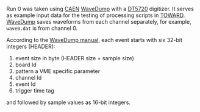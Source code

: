 Run 0 was taken using [CAEN][] [WaveDump][] with a [DT5720][] digitizer. It serves as example input data for the testing of processing scripts in [TOWARD][]. [WaveDump][] saves waveforms from each channel separately, for example, `wave0.dat` is from channel 0.

According to the [WaveDump manual](https://usermanual.wiki/Document/UM2091WaveDumpUserManualrev13.87092449/view), each event starts with six 32-bit integers (HEADER):

1. event size in byte (HEADER size + sample size)
2. board Id
3. pattern a VME specific parameter
4. channel Id
5. event Id
6. trigger time tag

and followed by sample values as 16-bit integers.

[CAEN]:https://www.caen.it/
[WaveDump]:https://www.caen.it/products/caen-wavedump/
[DT5720]:https://www.caen.it/products/dt5720/
[TOWARD]:https://github.com/jintonic/toward
